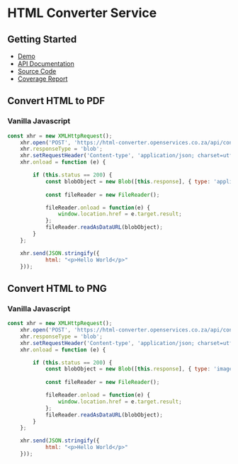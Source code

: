 # HTML Converter Service

## Getting Started

* [Demo](https://developersworkspace.co.za/projects/html-converter)
* [API Documentation](https://html-converter.openservices.co.za/api/docs/)
* [Source Code](https://github.com/barend-erasmus/html-converter-service)
* [Coverage Report](https://html-converter.openservices.co.za/api/coverage/)

## Convert HTML to PDF

### Vanilla Javascript

```javascript
const xhr = new XMLHttpRequest();
    xhr.open('POST', 'https://html-converter.openservices.co.za/api/convert/topdf', true);
    xhr.responseType = 'blob';
    xhr.setRequestHeader('Content-type', 'application/json; charset=utf-8');
    xhr.onload = function (e) {

        if (this.status == 200) {
            const blobObject = new Blob([this.response], { type: 'application/pdf' });
            
            const fileReader = new FileReader();

            fileReader.onload = function(e) {
                window.location.href = e.target.result;
            };
            fileReader.readAsDataURL(blobObject);
        }
    };

    xhr.send(JSON.stringify({
            html: "<p>Hello World</p>"
    }));
```

## Convert HTML to PNG

### Vanilla Javascript

```javascript
const xhr = new XMLHttpRequest();
    xhr.open('POST', 'https://html-converter.openservices.co.za/api/convert/topng', true);
    xhr.responseType = 'blob';
    xhr.setRequestHeader('Content-type', 'application/json; charset=utf-8');
    xhr.onload = function (e) {

        if (this.status == 200) {
            const blobObject = new Blob([this.response], { type: 'image/png' });
            
            const fileReader = new FileReader();

            fileReader.onload = function(e) {
                window.location.href = e.target.result;
            };
            fileReader.readAsDataURL(blobObject);
        }
    };

    xhr.send(JSON.stringify({
            html: "<p>Hello World</p>"
    }));
```
